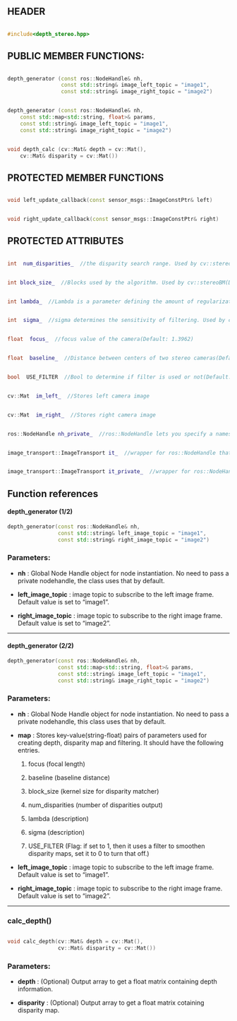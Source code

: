 
## HEADER

  

```c++

#include<depth_stereo.hpp>

```

  

## PUBLIC MEMBER FUNCTIONS:

  

```c++

depth_generator (const ros::NodeHandle& nh,
                 const std::string& image_left_topic = "image1",
	             const std::string& image_right_topic = "image2")

```

```c++

depth_generator (const ros::NodeHandle& nh,
	const std::map<std::string, float>& params,
	const std::string& image_left_topic = "image1",
	const std::string& image_right_topic = "image2")

```

```c++

void depth_calc (cv::Mat& depth = cv::Mat(),
	cv::Mat& disparity = cv::Mat())

```

  

## PROTECTED MEMBER FUNCTIONS

  

```c++

void left_update_callback(const sensor_msgs::ImageConstPtr& left)

```

```c++

void right_update_callback(const sensor_msgs::ImageConstPtr& right)

```

  

## PROTECTED ATTRIBUTES

  

```c++

int  num_disparities_  //the disparity search range. Used by cv::stereoBM(Default: 2*16)

```

```c++

int block_size_  //Blocks used by the algorithm. Used by cv::stereoBM(Default: 5)

```

```c++

int lambda_  //Lambda is a parameter defining the amount of regularization during filtering. Used by cv::ximgproc::DisparityWLSFilter(Default: 8000)

```

```c++

int  sigma_  //sigma determines the sensitivity of filtering. Used by cv::ximgproc::DisparityWLSFilter(Default: 5)

```

```c++

float  focus_  //focus value of the camera(Default: 1.3962)

```

```c++

float  baseline_  //Distance between centers of two stereo cameras(Default: 0.05)

```

```c++

bool  USE_FILTER  //Bool to determine if filter is used or not(Default: true)

```

```c++

cv::Mat  im_left_  //Stores left camera image

```

```c++

cv::Mat  im_right_  //Stores right camera image

```

```c++

ros::NodeHandle nh_private_  //ros::NodeHandle lets you specify a namespace for constructor

```

```c++

image_transport::ImageTransport it_  //wrapper for ros::NodeHandle that specialises for image data.

```

```c++

image_transport::ImageTransport it_private_  //wrapper for ros::NodeHandle that specialises for image data.

```
## Function references

#### depth_generator (1/2)
```c++
depth_generator(const ros::NodeHandle& nh,
			    const std::string& left_image_topic = "image1",
			    const std::string& right_image_topic = "image2")
```


### Parameters:

- **nh** : Global Node Handle object for node instantiation. No need to pass a private nodehandle, the class uses that by default.

- **left_image_topic** : image topic to subscribe to the left image frame. Default value is set to “image1”.

- **right_image_topic** : image topic to subscribe to the right image frame. Default value is set to “image2”.
------

#### depth_generator (2/2)
```c++
depth_generator(const ros::NodeHandle& nh,
				const std::map<std::string, float>& params,
				const std::string& image_left_topic = "image1",
				const std::string& image_right_topic = "image2")
```
  

### Parameters:

- **nh** : Global Node Handle object for node instantiation. No need to pass a private nodehandle, this class uses that by default.
    
- **map** : Stores key-value(string-float) pairs of parameters used for creating depth, disparity map and filtering. It should have the following entries.
    

    1. focus  (focal length)

    2. baseline (baseline distance)

    3. block_size  (kernel size for disparity matcher)

    4. num_disparities  (number of disparities output)

    5. lambda  (description)

    6. sigma  (description)

    7. USE_FILTER  (Flag: if set to 1, then it uses a filter to smoothen disparity maps, set it to 0 to turn that off.)

- **left_image_topic** : image topic to subscribe to the left image frame. Default value is set to “image1”.
    
- **right_image_topic** : image topic to subscribe to the right image frame. Default value is set to “image2”.
--------------------- 
    
### calc_depth()

```c++

void calc_depth(cv::Mat& depth = cv::Mat(),
				cv::Mat& disparity = cv::Mat())

```


### Parameters:

-   **depth** : (Optional) Output array to get a float matrix containing depth information.
    
-   **disparity** : (Optional) Output array to get a float matrix cotaining disparity map.

